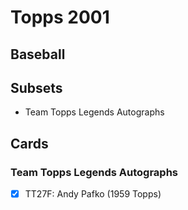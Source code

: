 # Topps 2001 
## Baseball

## Subsets

- Team Topps Legends Autographs

## Cards

### Team Topps Legends Autographs
- [x] TT27F: Andy Pafko (1959 Topps)<br>
